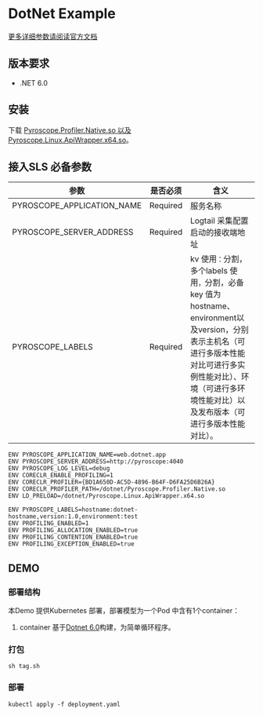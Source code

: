 # DotNet Example

[更多详细参数请阅读官方文档](https://pyroscope.io/docs/dotnet/)

## 版本要求

- .NET 6.0

## 安装

下载 [Pyroscope.Profiler.Native.so 以及 Pyroscope.Linux.ApiWrapper.x64.so](https://github.com/pyroscope-io/pyroscope-dotnet/releases/)。

## 接入SLS 必备参数

| 参数                         | 是否必须     | 含义                                                                                                                                |
|----------------------------|----------|-----------------------------------------------------------------------------------------------------------------------------------|
| PYROSCOPE_APPLICATION_NAME | Required | 服务名称                                                                                                                              |
| PYROSCOPE_SERVER_ADDRESS   | Required | Logtail 采集配置启动的接收端地址                                                                                                              |
| PYROSCOPE_LABELS           | Required | kv 使用`：`分割，多个labels 使用`，`分割，必备key 值为hostname、environment以及version，分别表示主机名（可进行多版本性能对比可进行多实例性能对比）、环境（可进行多环境性能对比）以及发布版本（可进行多版本性能对比）。 |

```shell
ENV PYROSCOPE_APPLICATION_NAME=web.dotnet.app
ENV PYROSCOPE_SERVER_ADDRESS=http://pyroscope:4040
ENV PYROSCOPE_LOG_LEVEL=debug
ENV CORECLR_ENABLE_PROFILING=1
ENV CORECLR_PROFILER={BD1A650D-AC5D-4896-B64F-D6FA25D6B26A}
ENV CORECLR_PROFILER_PATH=/dotnet/Pyroscope.Profiler.Native.so
ENV LD_PRELOAD=/dotnet/Pyroscope.Linux.ApiWrapper.x64.so

ENV PYROSCOPE_LABELS=hostname:dotnet-hostname,version:1.0,environment:test
ENV PROFILING_ENABLED=1
ENV PROFILING_ALLOCATION_ENABLED=true
ENV PROFILING_CONTENTION_ENABLED=true
ENV PROFILING_EXCEPTION_ENABLED=true
```

## DEMO

### 部署结构

本Demo 提供Kubernetes 部署，部署模型为一个Pod 中含有1个container：

1. container 基于[Dotnet 6.0](./example/Program.cs)构建，为简单循环程序。

### 打包

```shell
sh tag.sh
```

### 部署

```shell
kubectl apply -f deployment.yaml
```

